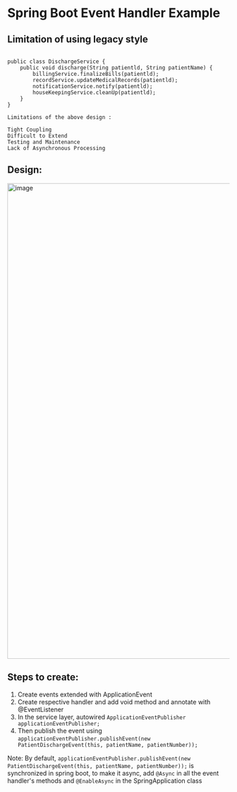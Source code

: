 # Spring Boot Event Handler Example

## Limitation of using legacy style


```

public class DischargeService {
    public void discharge(String patientld, String patientName) {
        billingService.finalizeBills(patientld);
        recordService.updateMedicalRecords(patientld); 
        notificationService.notify(patientld); 
        houseKeepingService.cleanUp(patientld);
    }
}

Limitations of the above design : 

Tight Coupling
Difficult to Extend
Testing and Maintenance
Lack of Asynchronous Processing

```
## Design: 
<img width="1075" alt="image" src="https://github.com/sidharthdas/spring-event-handler-example/assets/36167954/a3ee4466-9f9a-4ca4-a9b0-a7671c6925aa">



## Steps to create:

1. Create events extended with ApplicationEvent
2. Create respective handler and add void method and annotate with @EventListener
3. In the service layer, autowired ``` ApplicationEventPublisher applicationEventPublisher; ```
4. Then publish the event using ``` applicationEventPublisher.publishEvent(new PatientDischargeEvent(this, patientName, patientNumber)); ```

Note: By default, ``` applicationEventPublisher.publishEvent(new PatientDischargeEvent(this, patientName, patientNumber)); ```
is synchronized in spring boot, to make it async, add ``` @Async ``` in all the event handler's methods and ``` @EnableAsync ``` in the SpringApplication class
